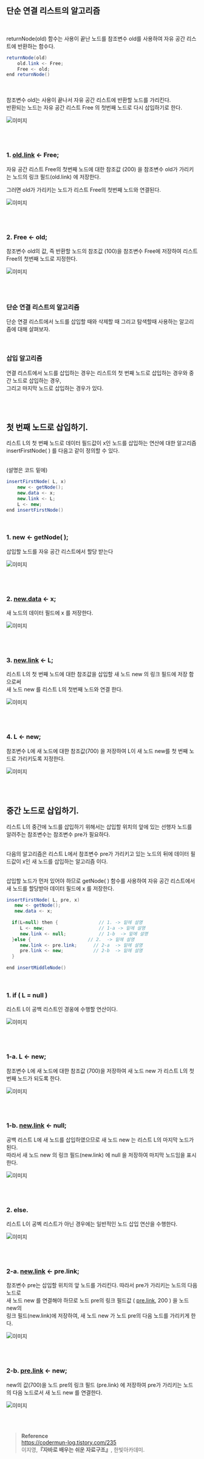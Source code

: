 ## 단순 연결 리스트의 알고리즘

<br/>

returnNode(old) 함수는 사용이 끝난 노드를 참조변수 old를 사용하여 자유 공간 리스트에 반환하는 함수다.


```java
returnNode(old) 
    old.link <- Free;
    Free <- old;
end returnNode()
```

<br/><br/>참조변수 old는 사용이 끝나서 자유 공간 리스트에 반환할 노드를 가리킨다. <br/>반환되는 노드는 자유 공간 리스트 Free 의 첫번째 노드로 다시 삽입하기로 한다.

![이미지](/programming/img/리스트3.PNG)

<br/><br/>

### 1. [old.link](http://old.link) ← Free;

자유 공간 리스트 Free의 첫번째 노드에 대한 참조값 (200) 을 참조변수 old가 가리키는 노드의 링크 필드(old.link) 에 저장한다.

그러면 old가 가리키는 노드가 리스트 Free의 첫번째 노드와 연결된다. 

![이미지](/programming/img/리스트4.PNG)

<br/><br/>

### 2. Free ← old;

참조변수 old의 값, 즉 반환할 노드의 참조값 (100)을 참조변수 Free에 저장하여 리스트 Free의 첫번째 노드로 지정한다.

![이미지](/programming/img/리스트5.PNG)

<br/><br/>

### 단순 연결 리스트의 알고리즘

단순 연결 리스트에서 노드를 삽입할 때와 삭제할 때 그리고 탐색할때 사용하는 알고리즘에 대해 살펴보자.

<br/>

### 삽입 알고리즘

연결 리스트에서 노드를 삽입하는 경우는 리스트의 첫 번째 노드로 삽입하는 경우와 중간 노드로 삽입하는 경우, <br/>그리고 마지막 노드로 삽입하는 경우가 있다.

<br/><br/>

## 첫 번째 노드로 삽입하기.

리스트 L의 첫 번째 노드로 데이터 필드값이 x인 노드를 삽입하는 연산에 대한 알고리즘 <br/>insertFirstNode( ) 를 다음고 같이 정의할 수 있다.

<br/>(설명은 코드 밑에)

```java
insertFirstNode( L, x)
    new <- getNode();
    new.data <- x;
    new.link <- L;
    L <- new;
end insertFirstNode()
```

<br/>

### 1. new ← getNode( );

삽입할 노드를 자유 공간 리스트에서 할당 받는다

![이미지](/programming/img/리스트6.PNG)

<br/><br/>

### 2. [new.data](http://new.data) ← x;

새 노드의 데이터 필드에 x 를 저장한다.

![이미지](/programming/img/리스트66.PNG)

<br/><br/>

### 3. [new.link](http://new.link) ← L;

리스트 L의 첫 번째 노드에 대한 참조값을 삽입할 새 노드 new 의 링크 필드에 저장 함으로써 <br/>새 노드 new 를 리스트 L의 첫번째 노드와 연결 한다.

![이미지](/programming/img/리스트7.PNG)

<br/><br/>

### 4. L ← new;

참조변수 L에 새 노드에 대한 참조값(700) 을 저장하여 L이 새 노드 new를 첫 번째 노드로 가리키도록 지정한다.

![이미지](/programming/img/리스트8.PNG)

<br/><br/>

## 중간 노드로 삽입하기.

리스트 L의 중간에 노드를 삽입하기 위해서는 삽입할 위치의 앞에 있는 선행자 노드를 알려주는 참조변수는 참조변수 pre가 필요하다. 

<br/>다음의 알고리즘은 리스트 L에서 참조변수 pre가 가리키고 있는 노드의 뒤에 데이터 필드값이 x인 새 노드를 삽입하는 알고리즘 이다.

<br/>삽입할 노드가 먼저 있어야 하므로 getNode( ) 함수를 사용하여 자유 공간 리스트에서 새 노드를 할당받아 데이터 필드에 x 를 저장한다.

```java
insertFirstNode( L, pre, x)
   new <- getNode();
   new.data <- x;
			
  if(L=null) then {               // 1. -> 밑에 설명
     L <- new;                    // 1-a -> 밑에 설명
     new.link <- null;            // 1-b  -> 밑에 설명
  }else {                     // 2.  -> 밑에 설명
     new.link <- pre.link;      // 2-a  -> 밑에 설명
     pre.link <- new;           // 2-b  -> 밑에 설명
  }
  
end insertMiddleNode()
```

<br/>

### 1. if ( L = null )

리스트 L이 공백 리스트인 경웅에 수행할 연산이다.

![이미지](/programming/img/리스트9.PNG)

<br/><br/>

### 1-a. L ← new;

참조변수 L에 새 노드에 대한 참조값 (700)을 저장하여 새 노드 new 가 리스트 L의 첫 번째 노드가 되도록 한다.

![이미지](/programming/img/리스트10.PNG)

<br/><br/>

### 1-b. [new.link](http://new.link) ← null;

공백 리스트 L에 새 노드를 삽입하였으므로 새 노드 new 는 리스트 L의 마지막 노드가 된다. <br/>따라서 새 노드 new 의 링크 필드(new.link) 에 null 을 저장하여 마지막 노드임을 표시한다.

![이미지](/programming/img/리스트11.PNG)

<br/><br/>

### 2. else.

리스트 L이 공벡 리스트가 아닌 경우에는 일반적인 노드 삽입 연산을 수행한다.

![이미지](/programming/img/리스트12.PNG)

<br/><br/>

### 2-a. [new.link](http://new.link) ← pre.link;

참조변수 pre는 삽입할 위치의 앞 노드를 가리킨다. 따라서 pre가 가리키는 노드의 다음 노드로 <br/>새 노드 new 를 연결해야 하므로 노드 pre의 링크 필드값 ( [pre.link](http://pre.link), 200 ) 을 노드 new의 <br/>링크 필드(new.link)에 저장하여, 새 노드 new 가 노드 pre의 다음 노드를 가리키게 한다. 

![이미지](/programming/img/리스트13.PNG)

<br/><br/>

### 2-b. [pre.link](http://pre.link) ← new;

new의 값(700)을 노드 pre의 링크 필드 (pre.link) 에 저장하여 pre가 가리키는 노드의 다음 노드로서 새 노드 new 를 연결한다.

![이미지](/programming/img/리스트14.PNG)

<br/><br/>

>**Reference** <br/>
https://codermun-log.tistory.com/235
<br/>이지영,**『**자바로 배우는 쉬운 자료구조**』**, 한빛아카데미.
